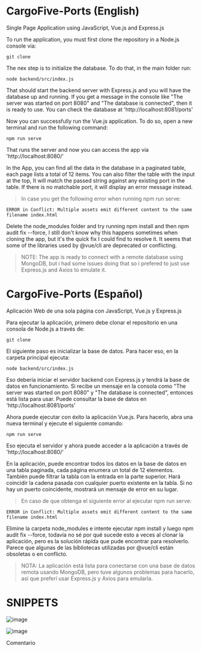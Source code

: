 # CargoFive-Ports (English)
Single Page Application using JavaScript, Vue.js and Express.js

To run the application, you must first clone the repository in a Node.js console via:
    
    git clone

The nex step is to initialize the database. To do that, in the main folder run:

    node backend/src/index.js

That should start the backend server with Express.js and you will have the database up and running. If you get a message in the console like "The server was started on port 8080" and "The database is connected", then it is ready to use. You can check the database at 'http://localhost:8081/ports'

Now you can successfully run the Vue.js application. To do so, open a new terminal and run the following command:

    npm run serve

That runs the server and now you can access the app via 'http://localhost:8080/'

In the App, you can find all the data in the database in a paginated table, each page lists a total of 12 items. You can also filter the table with the input at the top, It will match the passed string against any existing port in the table. If there is no matchable port, it will display an error message instead.

> In case you get the following error when running npm run serve:

    ERROR in Conflict: Multiple assets emit different content to the same filename index.html

Delete the node_modules folder and try running npm install and then npm audit fix --force, I still don't know why this happens sometimes when cloning the app, but it's the quick fix I could find to resolve it. It seems that some of the libraries used by @vue/cli are deprecated or conflicting.

> NOTE: The app is ready to connect with a remote database using MongoDB, but i had some issues doing that so i prefered to just use Express.js and Axios to emulate it.



# CargoFive-Ports (Español)
Aplicación Web de una sola página con JavaScript, Vue.js y Express.js

Para ejecutar la aplicación, primero debe clonar el repositorio en una consola de Node.js a través de:
    
    git clone

El siguiente paso es inicializar la base de datos. Para hacer eso, en la carpeta principal ejecuta:

    node backend/src/index.js

Eso debería iniciar el servidor backend con Express.js y tendrá la base de datos en funcionamiento. Si recibe un mensaje en la consola como "The server was started on port 8080" y "The database is connected", entonces está lista para usar. Puede consultar la base de datos en 'http://localhost:8081/ports'

Ahora puede ejecutar con éxito la aplicación Vue.js. Para hacerlo, abra una nueva terminal y ejecute el siguiente comando:

    npm run serve

Eso ejecuta el servidor y ahora puede acceder a la aplicación a través de 'http://localhost:8080/'

En la aplicación, puede encontrar todos los datos en la base de datos en una tabla paginada, cada página enumera un total de 12 elementos. También puede filtrar la tabla con la entrada en la parte superior. Hará coincidir la cadena pasada con cualquier puerto existente en la tabla. Si no hay un puerto coincidente, mostrará un mensaje de error en su lugar.

> En caso de que obtenga el siguiente error al ejecutar npm run serve:

    ERROR in Conflict: Multiple assets emit different content to the same filename index.html

Elimine la carpeta node_modules e intente ejecutar npm install y luego npm audit fix --force, todavía no sé por qué sucede esto a veces al clonar la aplicación, pero es la solución rápida que pude encontrar para resolverlo. Parece que algunas de las bibliotecas utilizadas por @vue/cli están obsoletas o en conflicto.

> NOTA: La aplicación está lista para conectarse con una base de datos remota usando MongoDB, pero tuve algunos problemas para hacerlo, así que preferí usar Express.js y Axios para emularla.

# SNIPPETS

![image](https://user-images.githubusercontent.com/66581357/189171059-9a7fb2a6-7105-4c80-86fc-0f3342c1f6a4.png)

![image](https://user-images.githubusercontent.com/66581357/189171205-38a9ebc6-6474-4de6-b9d5-495308b7877a.png)

Comentario
